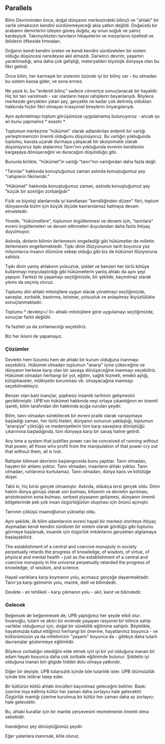 ## Parallels

Bilim Devriminden önce, doğal dünyanın merkezindeki bilinçli ve "ahlaki" bir varlık olmaksızın kendini sürdüremeyeceği akla yatkın değildi. Doğaüstü bir arabanın demirlerini izleyen güneş doğdu; ay onun soğuk ve yalnız kardeşiydi. Takımyıldızları tanrıların hikayelerini ve mezarlarını özetledi ve iblislerin öfkeside fırtınaları.

Doğanın kendi kendini üreten ve kendi kendini sürdürebilen bir sistem olduğu düşüncesi neredeyse akıl almazdı. Darwinci devrim, yaşamın yaratılmadığı, ama daha çok geliştiği, materyalden biyolojik dünyaya olan bu fikri getirdi.

Önce bilim, her karmaşık bir sistemin özünde iyi bir bilinç var – bu olmadan bu sistem kaosa gider, ve sona ermez.

Ne yazık ki, bu "erdemli bilinç" sadece cömertçe sonuçlanacak bir hayaldir. Hiç bir tarı varolmadı - var olanların hepsi rahiplerin beyanlarıydı. Böylece merkezde gerçekten yatan şey, gerçekte ne kadar çok delirmiş oldukları hakkında hiçbir fikri olmayan irrasyonel bireylerin önyargılarıydı.

Aynı aydınlatmayı toplum görüşümüze uygulamamış bulunuyoruz - ancak şu an bunu yapmamız * esastır *.

Toplumun merkezine "hükümet" olarak adlandırılan erdemli bir varlığı yerleştirmemizin önemli olduğunu düşünüyoruz. Bu varlığın yokluğunda toplumu, kaosta uçarak durmaya çalışacak bir aksiyomatik olarak düşünüyoruz tıpkı atalarımız Tanrı'nın yokluğunda evrenin kendisinin kargaşaya dönüşeceğini ve duracağını düşündüğü gibi.

Bununla birlikte, "hükümet"in varlığı "tanrı"nın varlığından daha fazla değil.

"Tanrılar" hakkında konuştuğumuz zaman aslında konuştuğumuz şey "rahiplerin fikirleridir."

"Hükümet" hakkında konuştuğumuz zaman, *aslında* konuştuğumuz şey "küçük bir azınlığın zorbalığıdır"

Fizik ve biyoloji alanlarında iyi kanıtlanan "kendiliğinden düzen" fikri, toplum dünyasında bizim için büyük ölçüde kavranılamaz kalmaya devam etmektedir.

Yinede, "hükümetlere", toplumun örgütlenmesi ve devamı için, "tanrılara" evreni örgütlemeleri ve devam ettirmeleri duyulandan daha fazla ihtiyaç duyulmuyor.

Aslında, dinlerin bilimin ilerlemesini engellediği gibi hükümetler de milletin ilerlemesini engellemektedir. Tıpkı *din*in illüzyonunun tarih boyunca yüz milyonlarca insanın ölümüne sebep olduğu gibi biz de *hükümet* illüzyonuna sahibiz.

Tıpkı dinin yanlış ahlakının yolsuzluk, şiddet ve benzeri her türlü kötüye kullanmayı meşrulaştırdığı gibi hükümetlerin yanlış ahlakı da aynı şeyi yapıyor. Fantezi ile yaşamayı seçtiğimizde, bir şekilde, kaçınılmaz olarak yıkımı da seçmiş oluruz.

Toplumu dini ahlaki mitolojilere uygun olarak yönetmeyi seçtiğimizde, savaşlar, zorbalık, bastırma, istismar, yolsuzluk ve anlaşılmaz ikiyüzlülükle sonuçlanmaktadır.

Toplumu * devletçi</ 0> ahlaki mitolojilere göre uygulamayı seçtiğimizde, sonuçlar farklı değildir.</p> 

Ya fazileti ya da zorlamacılığı seçebiliriz.

Biz her ikisini de yapamayız.

### Çözümler

Devletin hem lüzumlu hem de ahlaki bir kurum olduğuna inanmayı seçebiliriz. Hükümet olmadan toplumun "anarşi" içine çökeceğine ve dünyanın herkese karşı olan bir savaşa dönüşeceğine inanmayı seçebiliriz. Hükümet olmadan herhangi bir yol, eğitim, sağlık hizmeti, emekli aylığı, kütüphaneler, mülkiyetin korunması vb. olmayacağına inanmayı seçebilmekteyiz.

Benzer olan batıl inançlar, şüphesiz insanlık tarihinin gelişmesini geciktirmiştir. UPB'nin hükümet hakkında neyi ortaya çıkardığının en önemli işareti, bilim tarafından din hakkında açığa vurulan şeydir.

Bilim, tanrı olmadan sürebilecek bir evreni pratik olarak varsaymaya başladığı zaman, her türlü histeri, dünyanın sonunun yaklaştığı, toplumun “anarşiye” çöktüğü ve medeniyetlerin tüm karşı savaşlara dönüştüğü çıkarımına başladığında, tüm dünyaya karşı bir savaş haline gelirdi.

Any time a system that justifies power can be conceived of running *without* that power, all those who profit from the manipulation of that power cry out that without them, all is lost.

Rahipler bilimsel devrimin başlangıcında bunu yaptılar. Tanrı olmadan, hayatın bir anlamı yoktur. Tanrı olmadan, insanların ahlakı yoktur. Tanrı olmadan, ruhlarımız kurtulamaz. Tanrı olmadan, dünya kaos ve kötülüğe düşer.

Tabii ki, hiç birisi gerçek olmamıştır. Aslında, oldukça *tersi* gerçek oldu. Dinin hakim dünya görüşü olarak son bulması, kilisenin ve devletin ayrılması, aristokrasinin sona bulması, serbest piyasanın gelişmesi, dünyanın önemli bölgelerinde pek çok insan özgürlüğünün oluşması için önünü açmıştır.

Tanrının çöküşü insanoğlunun yükselişi oldu.

Aynı şekilde, ilk bilim adamlarının evreni hayali bir merkezi otoriteye ihtiyaç duymadan kendi kendini sürdüren bir sistem olarak gördüğü gibi toplumu görmeye başlarsak, insanlık için özgürlük imkânlarını gerçekten algılamaya başlayabiliriz.

The establishment of a central and coercive monopoly in society perpetually retards the progress of knowledge, of wisdom, of virtue, of physical and mental health – just as the establishment of a central and coercive monopoly in the *universe* perpetually retarded the progress of knowledge, of wisdom, and science.

Hayali varlıklara karşı koymanın yolu, acımasız gerçeğe dayanmaktadır. Tanrı'ya karşı gelmenin yolu, mantık, delil ve bilimdedir.

Devlete - en tehlikeli - karşı çıkmanın yolu - akıl, kanıt ve bilimdedir.

### Gelecek

Beğensek de beğenmesek de, UPB yaptığımız her şeyde etkili olur. İnsanoğlu, tutarlı ve akılcı bir evrende yaşayan rasyonel bir bilince sahip varlıklar olduğumuz için, doğal bir süreklilik eğilimine sahiptir. Böylelikle, hayatımızda kabul ettiğimiz herhangi bir önerme, hayatlarımız boyunca - ve kültürümüzün ya da milletimizin "yaşamı" boyunca da - gittikçe daha tutarlı davranışlar göstermeye eğilimlidir.

Böylece zorbalığın istediğini elde etmek için iyi bir yol olduğuna inanan bir adam hayatı boyunca daha çok zorbalık eğiliminde bulunur. Şiddetin iyi olduğuna inanan biri gitgide hiddet dolu olmaya yatkındır.

Diğer bir deyişle, UPB tutarsızlık içinde bile tutarlılık ister. UPB ölümsüzlük içinde bile istikrar talep eder.

Bir kültürün köklü ahlaki öncülleri kaçınılmaz geleceğini belirler. Baskı üzerine inşa edilmiş kültür her zaman daha zorlayıcı hale gelecektir. Özgürlük mantığı üzerine kurulmuş bir kültür her zaman daha az zorlayıcı hale gelecektir.

Bu, ahlaki kurallar için bir mantık çerçevesini resmetmenin önemli olma sebebidir.

İnandığımız şey dönüştüğümüz şeydir.

Eğer yalanlara inanırsak, köle oluruz.